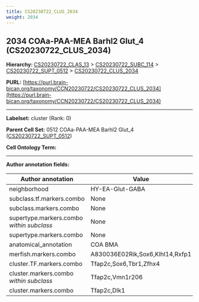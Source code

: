 ```yaml
---
title: CS20230722_CLUS_2034
weight: 2034
---
```

## 2034 COAa-PAA-MEA Barhl2 Glut_4 (CS20230722_CLUS_2034)
<b>Hierarchy: </b>
[CS20230722_CLAS_13](../CS20230722_CLAS_13) >
[CS20230722_SUBC_114](../CS20230722_SUBC_114) >
[CS20230722_SUPT_0512](../CS20230722_SUPT_0512) >
[CS20230722_CLUS_2034](../CS20230722_CLUS_2034)

**PURL:** [https://purl.brain-bican.org/taxonomy/CCN20230722/CS20230722_CLUS_2034](https://purl.brain-bican.org/taxonomy/CCN20230722/CS20230722_CLUS_2034)

---


**Labelset:** cluster (Rank: 0)

**Parent Cell Set:** 0512 COAa-PAA-MEA Barhl2 Glut_4 ([CS20230722_SUPT_0512](../CS20230722_SUPT_0512))



**Cell Ontology Term:** 

[MARKER GENES.]: #


---

[TRANSFERRED ANNOTATIONS.]: #


[AUTHOR ANNOTATION FIELDS.]: #


**Author annotation fields:**

| Author annotation | Value |
|-------------------|-------|
|neighborhood|HY-EA-Glut-GABA|
|subclass.tf.markers.combo|None|
|subclass.markers.combo|None|
|supertype.markers.combo _within subclass_|None|
|supertype.markers.combo|None|
|anatomical_annotation|COA BMA|
|merfish.markers.combo|A830036E02Rik,Sox6,Klhl14,Rxfp1|
|cluster.TF.markers.combo|Tfap2c,Sox6,Tbr1,Zfhx4|
|cluster.markers.combo _within subclass_|Tfap2c,Vmn1r206|
|cluster.markers.combo|Tfap2c,Dlk1|
